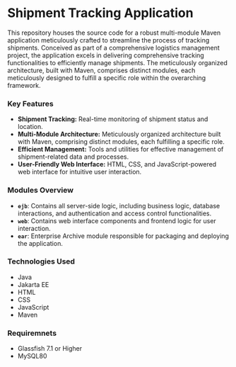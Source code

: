# Shipment Tracking Application

This repository houses the source code for a robust multi-module Maven application meticulously crafted to streamline the process of tracking shipments. Conceived as part of a comprehensive logistics management project, the application excels in delivering comprehensive tracking functionalities to efficiently manage shipments. The meticulously organized architecture, built with Maven, comprises distinct modules, each meticulously designed to fulfill a specific role within the overarching framework.

### Key Features

- **Shipment Tracking:** Real-time monitoring of shipment status and location.
- **Multi-Module Architecture:** Meticulously organized architecture built with Maven, comprising distinct modules, each fulfilling a specific role.
- **Efficient Management:** Tools and utilities for effective management of shipment-related data and processes.
- **User-Friendly Web Interface:** HTML, CSS, and JavaScript-powered web interface for intuitive user interaction.

### Modules Overview

- **`ejb`**: Contains all server-side logic, including business logic, database interactions, and authentication and access control functionalities.
- **`web`**: Contains web interface components and frontend logic for user interaction.
- **`ear`**: Enterprise Archive module responsible for packaging and deploying the application.

### Technologies Used

- Java
- Jakarta EE
- HTML
- CSS
- JavaScript
- Maven

### Requiremnets

 - Glassfish 7.1 or Higher
 - MySQL80


